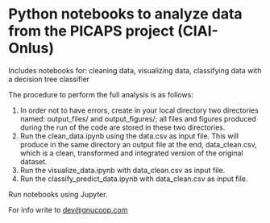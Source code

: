 # Python notebooks to analyze data from the PICAPS project (CIAI-Onlus)
Includes notebooks for: cleaning data, visualizing data, classifying data with a decision tree classifier 

The procedure to perform the full analysis is as follows:

1. In order not to have errors, create in your local directory two directories named: output_files/ and output_figures/; all files and figures produced during the run of the code are stored in these two directories. 
1. Run the clean_data.ipynb using the data.csv as input file. This will produce in the same directory an output file at the end, data_clean.csv, which is a clean, transformed and integrated version of the original dataset.
1. Run the visualize_data.ipynb with data_clean.csv as input file.
1. Run the classify_predict_data.ipynb with data_clean.csv as input file.

Run notebooks using Jupyter. 

For info write to dev@gnucoop.com
